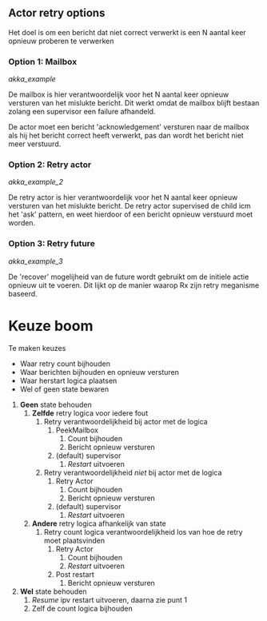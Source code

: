 ## Actor retry options
Het doel is om een bericht dat niet correct verwerkt is een N aantal keer opnieuw proberen te verwerken

### Option 1: Mailbox
_akka_example_

De mailbox is hier verantwoordelijk voor het N aantal keer opnieuw versturen van het mislukte bericht. Dit werkt omdat
de mailbox blijft bestaan zolang een supervisor een failure afhandeld.

De actor moet een bericht 'acknowledgement' versturen naar de mailbox als hij het bericht correct heeft verwerkt, pas
dan wordt het bericht niet meer verstuurd.

### Option 2: Retry actor
_akka_example_2_

De retry actor is hier verantwoordelijk voor het N aantal keer opnieuw versturen van het mislukte bericht. De retry actor
supervised de child icm het 'ask' pattern, en weet hierdoor of een bericht opnieuw verstuurd moet worden.

### Option 3: Retry future
_akka_example_3_

De 'recover' mogelijheid van de future wordt gebruikt om de initiele actie opnieuw uit te voeren. Dit lijkt op de manier
waarop Rx zijn retry meganisme baseerd.

# Keuze boom
Te maken keuzes
* Waar retry count bijhouden
* Waar berichten bijhouden en opnieuw versturen
* Waar herstart logica plaatsen
* Wel of geen state bewaren

1. __Geen__ state behouden
    1. __Zelfde__ retry logica voor iedere fout
        1. Retry verantwoordelijkheid bij actor met de logica
            1. PeekMailbox
                1. Count bijhouden
                2. Bericht opnieuw versturen
            2. (default) supervisor
                1. _Restart_ uitvoeren
        2. Retry verantwoordelijkheid _niet_ bij actor met de logica
            1. Retry Actor
                1. Count bijhouden
                2. Bericht opnieuw versturen
            2. (default) supervisor
                1. _Restart_ uitvoeren
    2. __Andere__ retry logica afhankelijk van state
        1. Retry count logica verantwoordelijkheid los van hoe de retry moet plaatsvinden
            1. Retry Actor
                1. Count bijhouden
                2. _Restart_ uitvoeren
            1. Post restart
                1. Bericht opnieuw versturen
2. __Wel__ state behouden
    1. _Resume_ ipv restart uitvoeren, daarna zie punt 1
    2. Zelf de count logica bijhouden